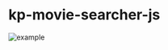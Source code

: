 # kp-movie-searcher-js

<!-- ![example](https://i.imgur.com/PAWJogu.png) -->

![example](https://i.imgur.com/1ATEzIc.png)
